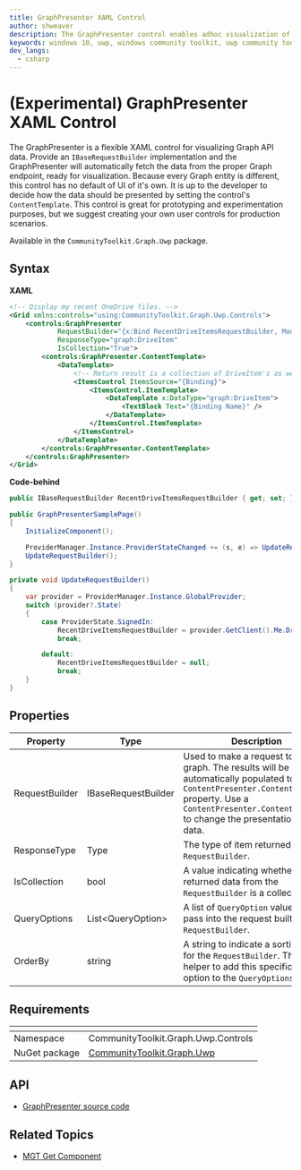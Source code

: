```yaml
---
title: GraphPresenter XAML Control
author: shweaver
description: The GraphPresenter control enables adhoc visualization of any Graph API.
keywords: windows 10, uwp, windows community toolkit, uwp community toolkit, uwp toolkit, presenter, graphpresenter, graph
dev_langs:
  - csharp
---
```


# (Experimental) GraphPresenter XAML Control

The GraphPresenter is a flexible XAML control for visualizing Graph API data. Provide an `IBaseRequestBuilder` implementation and the GraphPresenter will automatically fetch the data from the proper Graph endpoint, ready for visualization. Because every Graph entity is different, this control has no default of UI of it's own. It is up to the developer to decide how the data should be presented by setting the control's `ContentTemplate`. This control is great for prototyping and experimentation purposes, but we suggest creating your own user controls for production scenarios.

Available in the `CommunityToolkit.Graph.Uwp` package.

## Syntax

**XAML**
```xml
<!-- Display my recent OneDrive files. -->
<Grid xmlns:controls="using:CommunityToolkit.Graph.Uwp.Controls">
    <controls:GraphPresenter 
            RequestBuilder="{x:Bind RecentDriveItemsRequestBuilder, Mode=OneWay}"
            ResponseType="graph:DriveItem"
            IsCollection="True">
        <controls:GraphPresenter.ContentTemplate>
            <DataTemplate>
                <!-- Return result is a collection of DriveItem's as we used 'IsCollection', so bind that first. -->
                <ItemsControl ItemsSource="{Binding}">
                    <ItemsControl.ItemTemplate>
                        <DataTemplate x:DataType="graph:DriveItem">
                            <TextBlock Text="{Binding Name}" />
                        </DataTemplate>
                    </ItemsControl.ItemTemplate>
                </ItemsControl>
            </DataTemplate>
        </controls:GraphPresenter.ContentTemplate>
    </controls:GraphPresenter>
</Grid>
```

**Code-behind**
```csharp
public IBaseRequestBuilder RecentDriveItemsRequestBuilder { get; set; }

public GraphPresenterSamplePage()
{
    InitializeComponent();

    ProviderManager.Instance.ProviderStateChanged += (s, e) => UpdateRequestBuilder();
    UpdateRequestBuilder();
}

private void UpdateRequestBuilder()
{
    var provider = ProviderManager.Instance.GlobalProvider;
    switch (provider?.State)
    {
        case ProviderState.SignedIn:
            RecentDriveItemsRequestBuilder = provider.GetClient().Me.Drive.Recent();
            break;

        default:
            RecentDriveItemsRequestBuilder = null;
            break;
    }
}
```

## Properties

| Property | Type | Description |
| -- | -- | -- |
| RequestBuilder | IBaseRequestBuilder | Used to make a request to the graph. The results will be automatically populated to the `ContentPresenter.ContentTemplate` property. Use a `ContentPresenter.ContentTemplate` to change the presentation of the data. |
| ResponseType | Type | The type of item returned by the `RequestBuilder`. |
| IsCollection | bool | A value indicating whether the returned data from the `RequestBuilder` is a collection. |
| QueryOptions | List&lt;QueryOption&gt; | A list of `QueryOption` values to pass into the request built by the `RequestBuilder`. |
| OrderBy | string | A string to indicate a sorting order for the `RequestBuilder`. This is a helper to add this specific request option to the `QueryOptions`.

## Requirements

| <!-- --> | <!-- --> |
| -- | -- |
| Namespace | CommunityToolkit.Graph.Uwp.Controls |
| NuGet package | [CommunityToolkit.Graph.Uwp](https://www.nuget.org/packages/CommunityToolkit.Graph.Uwp) |

## API

* [GraphPresenter source code](https://github.com/windows-toolkit/Graph-Controls/tree/main/CommunityToolkit.Graph.Uwp/Controls/GraphPresenter)

## Related Topics

* [MGT Get Component](/graph/toolkit/components/get)

